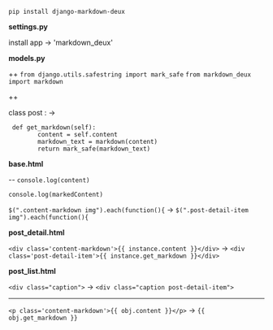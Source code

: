 ``pip install django-markdown-deux``

**settings.py**

install app -> 'markdown_deux'

**models.py**

++
``from django.utils.safestring import mark_safe``
``from markdown_deux import markdown``

++ 

class post : ->

     def get_markdown(self):
            content = self.content
            markdown_text = markdown(content)
            return mark_safe(markdown_text)
            
            
            
 **base.html**
 
 --
 ``console.log(content)``
 
 ``console.log(markedContent)``
 
 
 ``$(".content-markdown img").each(function(){``
 ->
 ``$(".post-detail-item img").each(function(){``


**post_detail.html**

``<div class='content-markdown'>{{ instance.content }}</div>``
->
``<div class='post-detail-item'>{{ instance.get_markdown }}</div>``


**post_list.html**


``<div class="caption">``
->
`<div class="caption post-detail-item">`

----------------------------------

`<p class='content-markdown'>{{ obj.content }}</p>`
->
`{{ obj.get_markdown }}`
